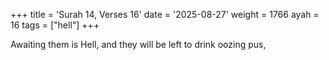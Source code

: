 +++
title = 'Surah 14, Verses 16'
date = '2025-08-27'
weight = 1766
ayah = 16
tags = ["hell"]
+++

Awaiting them is Hell, and they will be left to drink oozing pus,